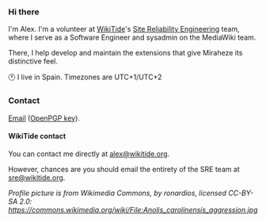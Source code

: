 ### Hi there 

I'm Alex. I'm a volunteer at [WikiTide](https://github.com/miraheze)'s [Site Reliability Engineering](https://meta.miraheze.org/wiki/Tech:SRE_Volunteers) team, where I serve as a Software Engineer and sysadmin on the MediaWiki team.

There, I help develop and maintain the extensions that give Miraheze its distinctive feel.

🕐 I live in Spain. Timezones are UTC+1/UTC+2

### Contact

[Email](mailto:alex@blueselene.com) ([OpenPGP key](https://blueselene.com/pgp-archive/0AFB427F1800FD89751C4035292228735AE707FF/key.pub)).

#### WikiTide contact

You can contact me directly at [alex@wikitide.org](mailto:alex@wikitide.org).

However, chances are you should email the entirety of the SRE team at [sre@wikitide.org](mailto:sre@wikitide.org).

_Profile picture is from Wikimedia Commons, by ronardios, licensed CC-BY-SA 2.0: https://commons.wikimedia.org/wiki/File:Anolis_carolinensis_aggression.jpg_
